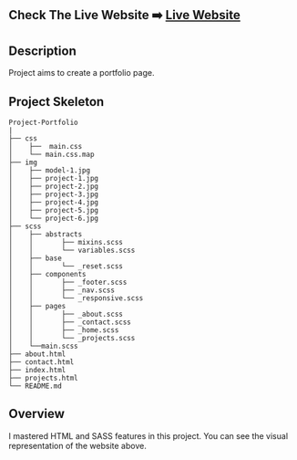 ## Check The Live Website ➡️ [Live Website](https://osmankoyuncuu.github.io/Project-Portfolio/)

## Description

Project aims to create a portfolio page.

## Project Skeleton

    Project-Portfolio
    |
    ├── css
    │    ├──  main.css
    │    └── main.css.map
    ├── img
    │    ├── model-1.jpg
    │    ├── project-1.jpg
    │    ├── project-2.jpg
    │    ├── project-3.jpg
    │    ├── project-4.jpg
    │    ├── project-5.jpg
    │    └── project-6.jpg
    ├── scss
    │    ├── abstracts
    │    │       ├── mixins.scss
    │    │       └── variables.scss
    │    ├── base
    │    │       └── _reset.scss
    │    ├── components
    │    │       ├── _footer.scss
    │    │       ├── _nav.scss
    │    │       └── _responsive.scss
    │    ├── pages
    │    │       ├── _about.scss
    │    │       ├── _contact.scss
    │    │       ├── _home.scss
    │    │       └── _projects.scss
    │    └──main.scss
    ├── about.html
    ├── contact.html
    ├── index.html
    ├── projects.html
    └── README.md

## Overview

I mastered HTML and SASS features in this project. You can see the visual representation of the website above.
